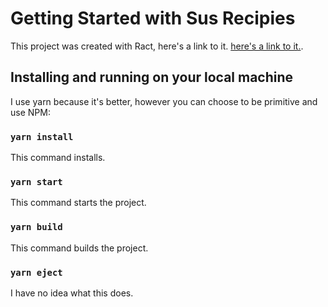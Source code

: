 # Getting Started with Sus Recipies

This project was created with Ract, here's a link to it. [here's a link to it.](https://www.youtube.com/watch?v=dQw4w9WgXcQ&ab_channel=RickAstley).

## Installing and running on your local machine

I use yarn because it's better, however you can choose to be primitive and use NPM:

### `yarn install`

This command installs.

### `yarn start`

This command starts the project.

### `yarn build`

This command builds the project.

### `yarn eject`

I have no idea what this does.
